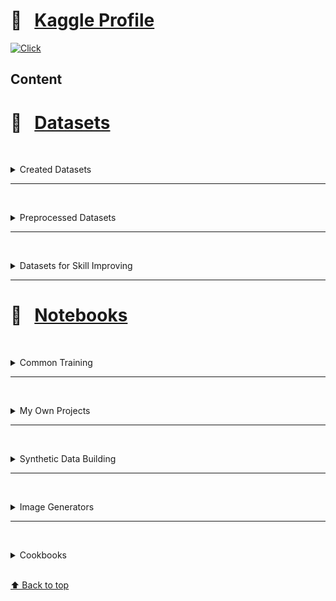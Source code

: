 # &#x1F4D1; &nbsp; [Kaggle Profile](https://www.kaggle.com/olgabelitskaya)

[![Click](https://olgabelitskaya.github.io/badge_awesome.svg)](https://olgabelitskaya.github.io/README.html)

## Content


# &#x1F4D1; &nbsp; [Datasets](https://www.kaggle.com/olgabelitskaya/datasets)

<br/><details><summary>Created Datasets</summary>
    
#### [&#x1F4D6; &nbsp; Flower Color Images](https://www.kaggle.com/olgabelitskaya/flower-color-images)
#### [&#x1F4D6; &nbsp; Classification of Handwritten Letters](https://www.kaggle.com/olgabelitskaya/classification-of-handwritten-letters)
#### [&#x1F4D6; &nbsp; Style Color Images](https://www.kaggle.com/olgabelitskaya/style-color-images)
#### [&#x1F4D6; &nbsp; Traditional Decor Patterns](https://www.kaggle.com/olgabelitskaya/traditional-decor-patterns)
#### [&#x1F4D6; &nbsp; Tomato Cultivars](https://www.kaggle.com/olgabelitskaya/tomato-cultivars)
#### [&#x1F4D6; &nbsp; Horse Breeds](https://www.kaggle.com/olgabelitskaya/horse-breeds)
#### [&#x1F4D6; &nbsp; Child and Adult Emotions](https://www.kaggle.com/olgabelitskaya/child-and-adult-emotions)
#### [&#x1F4D6; &nbsp; White Flowers](https://www.kaggle.com/olgabelitskaya/white-flowers)
#### [&#x1F4D6; &nbsp; Art Pictograms](https://www.kaggle.com/olgabelitskaya/art-pictogram)
#### [&#x1F4D6; &nbsp; Arrays of Artificial Images](https://www.kaggle.com/olgabelitskaya/arrays-of-artificial-images)

<br/></details>

---

<br/><details><summary>Preprocessed Datasets</summary>

#### [&#x1F4D6; &nbsp; SVHN Preprocessed Fragments](https://www.kaggle.com/olgabelitskaya/svhn-preproccessed-fragments)
#### [&#x1F4D6; &nbsp; OSM Russia. Central District](https://www.kaggle.com/olgabelitskaya/osm-russia-central-district)
#### [&#x1F4D6; &nbsp; Russian Financial Indicators](https://www.kaggle.com/olgabelitskaya/russian-financial-indicators)
#### [&#x1F4D6; &nbsp; Image Classification for Biospecies](https://www.kaggle.com/olgabelitskaya/image-classification-for-biospecies)
#### [&#x1F4D6; &nbsp; Image Classification for Biospecies 2](https://www.kaggle.com/olgabelitskaya/image-classification-for-biospecies-2)
#### [&#x1F4D6; &nbsp; Image Classification for Biospecies 3](https://www.kaggle.com/olgabelitskaya/image-classification-for-biospecies-3)
#### [&#x1F4D6; &nbsp; NY School Districts](https://www.kaggle.com/olgabelitskaya/ny-school-districts)
#### [&#x1F4D6; &nbsp; Quick, Draw! Images from Key Points](https://www.kaggle.com/olgabelitskaya/quick-draw-images-from-key-points)
#### [&#x1F4D6; &nbsp; Quick, Draw! Images from Key Points 2](https://www.kaggle.com/olgabelitskaya/quick-draw-images-from-key-points-2)
#### [&#x1F4D6; &nbsp; Quick, Draw! Images from Key Points 3](https://www.kaggle.com/olgabelitskaya/quick-draw-images-from-key-points-3)
#### [&#x1F4D6; &nbsp; Quick, Draw! Images from Key Points 4](https://www.kaggle.com/olgabelitskaya/quick-draw-images-from-key-points-4)
#### [&#x1F4D6; &nbsp; Quick, Draw! Images from Key Points 5](https://www.kaggle.com/olgabelitskaya/quick-draw-images-from-key-points-5)
#### [&#x1F4D6; &nbsp; Quick, Draw! Images from Key Points 6](https://www.kaggle.com/olgabelitskaya/quick-draw-images-from-key-points-6)
#### [&#x1F4D6; &nbsp; Quick, Draw! Images from Key Points 7](https://www.kaggle.com/olgabelitskaya/quick-draw-images-from-key-points-7)

<br/></details>

---

<br/><details><summary>Datasets for Skill Improving</summary>

#### [&#x1F4D6; &nbsp; Image Examples for Mixed Styles](https://www.kaggle.com/olgabelitskaya/image-examples-for-mixed-styles)
#### [&#x1F4D6; &nbsp; Text Examples for Processing & Classification](https://www.kaggle.com/olgabelitskaya/text-examples-for-processing-classification)

<br/></details>

---

# &#x1F4D1; &nbsp; [Notebooks](https://www.kaggle.com/olgabelitskaya/notebooks)

<br/><details><summary>Common Training</summary>

#### Digit Recognition Models #1  
[📓 Kaggle Jupyter Notebook](https://www.kaggle.com/olgabelitskaya/digit-recognition-models-1) &nbsp; [Web Page &#x1F310;](https://olgabelitskaya.github.io/kaggle_digits.html)
#### Digit Recognition Models #2 
[📓 Kaggle Jupyter Notebook](https://www.kaggle.com/olgabelitskaya/digit-recognition-models-2) &nbsp;
[Web Page &#x1F310;](https://olgabelitskaya.github.io/kaggle_digits.html)
#### Digit Recognition Models #3
[📓 Kaggle Jupyter Notebook](https://www.kaggle.com/olgabelitskaya/digit-recognition-models-3)
#### Digit Recognition Models R
[📓 Kaggle Jupyter Notebook](https://www.kaggle.com/olgabelitskaya/digit-recognition-models-r)
#### Digit Recognition Models R 2
[📓 Kaggle Jupyter Notebook](https://www.kaggle.com/olgabelitskaya/digit-recognition-models-r-2)
#### Titanic Survival Exploration
[📓 Kaggle Jupyter Notebook](https://www.kaggle.com/olgabelitskaya/titanic-survival-exploration) &nbsp; [Web Page &#x1F310;](https://olgabelitskaya.github.io/kaggle_titanic.html)
#### Predicting Boston Housing Prices
[📓 Kaggle Jupyter Notebook](https://www.kaggle.com/olgabelitskaya/boston-housing-prices)
#### Customer Segments
[📓 Kaggle Jupyter Notebook](https://www.kaggle.com/olgabelitskaya/customer-segments)
#### Regressors
[📓 Kaggle Jupyter Notebook](https://www.kaggle.com/olgabelitskaya/regressors) &nbsp; [Web Page &#x1F310;](https://olgabelitskaya.github.io/kaggle_house.html)
#### SVHN Digit Recognition
[📓 Kaggle Jupyter Notebook](https://www.kaggle.com/olgabelitskaya/svhn-digit-recognition)
#### NNET R
[📓 Kaggle Jupyter Notebook](https://www.kaggle.com/olgabelitskaya/nnet-r)
#### Dog Breeds
[📓 Kaggle Jupyter Notebook](https://www.kaggle.com/olgabelitskaya/dog-breeds)
#### Tf Flowers
[📓 Kaggle Jupyter Notebook](https://www.kaggle.com/olgabelitskaya/tf-flowers)
#### Quick, Draw! Doodle Recognition OpenCV1
[📓 Kaggle Jupyter Notebook](https://www.kaggle.com/olgabelitskaya/quick-draw-doodle-recognition-opencv1)
#### Quick, Draw! Doodle Recognition OpenCV2
[📓 Kaggle Jupyter Notebook](https://www.kaggle.com/olgabelitskaya/quick-draw-doodle-recognition-opencv2)

<br/></details>

---

<br/><details><summary>My Own Projects</summary>

#### Classification of Artificial Images => [📓 Kaggle Jupyter Notebook](https://www.kaggle.com/olgabelitskaya/classification-of-artificial-images)
#### Grayscaled Pictogram Data  => [📓 Kaggle Jupyter Notebook](https://www.kaggle.com/olgabelitskaya/grayscaled-pictogram-data)
#### Pictogram & Photo Classification => [📓 Kaggle Jupyter Notebook](https://www.kaggle.com/olgabelitskaya/pictogram-photo-classification)
#### Pictogram Classification R => [📓 Kaggle Jupyter Notebook](https://www.kaggle.com/olgabelitskaya/pictogram-classification-r)

---

#### Photo Data Processing => [📓 Kaggle Jupyter Notebook](https://www.kaggle.com/olgabelitskaya/photo-data-processing)
#### Images of Horse Breeds => [📓 Kaggle Jupyter Notebook](https://www.kaggle.com/olgabelitskaya/images-of-horse-breeds)
#### Classification of Horse Breeds' Images => [📓 Kaggle Jupyter Notebook](https://www.kaggle.com/olgabelitskaya/classification-of-horse-breeds-images) 
#### Images of Tomato Cultivars => [📓 Kaggle Jupyter Notebook](https://www.kaggle.com/olgabelitskaya/images-of-tomato-cultivars)
#### Classification of Tomato Images => [📓 Kaggle Jupyter Notebook](https://www.kaggle.com/olgabelitskaya/classification-of-tomato-images)
#### Classification of Tomato Images 2 => [📓 Kaggle Jupyter Notebook](https://www.kaggle.com/olgabelitskaya/classification-of-tomato-images-2)

---
    
#### The Dataset of Flower Images => [📓 Kaggle Jupyter Notebook](https://www.kaggle.com/olgabelitskaya/the-dataset-of-flower-images) &nbsp; [Web Page &#x1F310;](https://olgabelitskaya.github.io/kaggle_flowers.html)
#### The Dataset of Flower Images (R) => [📓 Kaggle Jupyter Notebook](https://www.kaggle.com/olgabelitskaya/the-dataset-of-flower-images-r)
#### Flower Images. Keras Applications => [📓 Kaggle Jupyter Notebook](https://www.kaggle.com/olgabelitskaya/flower-images-keras-applications)
#### Flower Color Images 2 => [📓 Kaggle Jupyter Notebook](https://www.kaggle.com/olgabelitskaya/flower-color-images-2)

---

#### Handwritten Letters => [📓 Kaggle Jupyter Notebook](https://www.kaggle.com/olgabelitskaya/handwritten-letters) &nbsp; [Web Page &#x1F310;](https://olgabelitskaya.github.io/kaggle_letters.html)
#### Handwritten Letters (R) => [📓 Kaggle Jupyter Notebook](https://www.kaggle.com/olgabelitskaya/handwritten-letters-r)
#### Grayscaled Handwritten Letters => [📓 Kaggle Jupyter Notebook](https://www.kaggle.com/olgabelitskaya/grayscaled-handwritten-letters)
#### Grayscaled Handwritten Letters (R) => [📓 Kaggle Jupyter Notebook](https://www.kaggle.com/olgabelitskaya/grayscaled-handwritten-letters)
#### Handwritten Letters. Keras Applications => [📓 Kaggle Jupyter Notebook](https://www.kaggle.com/olgabelitskaya/handwritten-letters-keras-applications)
#### Handwritten Letters. Keras Applications 2 => [📓 Kaggle Jupyter Notebook](https://www.kaggle.com/olgabelitskaya/handwritten-letters-keras-applications-2)
#### Handwritten Letters and Backgrounds => [📓 Kaggle Jupyter Notebook](https://www.kaggle.com/olgabelitskaya/handwritten-letters-and-backgrounds)
#### Noise Reduction for Multi-Label Classification => [📓 Kaggle Jupyter Notebook](https://www.kaggle.com/olgabelitskaya/noise-reduction-for-multi-label-classification)

---

#### Preprocessing of Style Color Images => [📓 Kaggle Jupyter Notebook](https://www.kaggle.com/olgabelitskaya/preprocessing-of-style-color-images)
#### Preprocessing of Style Images (R) => [📓 Kaggle Jupyter Notebook](https://www.kaggle.com/olgabelitskaya/preprocessing-of-style-images-r)
#### Multi-Label Classification Models => [📓 Kaggle Jupyter Notebook](https://www.kaggle.com/olgabelitskaya/multi-label-classification-models)
#### Brand Recognition => [📓 Kaggle Jupyter Notebook](https://www.kaggle.com/olgabelitskaya/brand-recognition)
#### Product Recognition => [📓 Kaggle Jupyter Notebook](https://www.kaggle.com/olgabelitskaya/product-recognition)
#### Style Images. Keras Applications => [📓 Kaggle Jupyter Notebook](https://www.kaggle.com/olgabelitskaya/style-images-keras-applications)

---

#### Preprocessing of Pattern Images => [📓 Kaggle Jupyter Notebook](https://www.kaggle.com/olgabelitskaya/preprocessing-of-pattern-images)
#### Traditional Patterns. Decor Recognition => [📓 Kaggle Jupyter Notebook](https://www.kaggle.com/olgabelitskaya/traditional-patterns-decor-recognition)
#### Traditional Patterns. Keras Applications => [📓 Kaggle Jupyter Notebook](https://www.kaggle.com/olgabelitskaya/traditional-patterns-keras-applications)
#### Mixed Styles => [📓 Kaggle Jupyter Notebook](https://www.kaggle.com/olgabelitskaya/mixed-styles) &nbsp; [Web Page &#x1F310;](https://olgabelitskaya.github.io/kaggle_mixed_styles.html)
#### Mixed Styles 2 (R) => [📓 Kaggle Jupyter Notebook](https://www.kaggle.com/olgabelitskaya/mixed-styles-2) 
#### Styling Experiments => [📓 Kaggle Jupyter Notebook](https://www.kaggle.com/olgabelitskaya/styling-experiments)

---

#### Sberbank Russian Housing Market => [📓 Kaggle Jupyter Notebook](https://www.kaggle.com/olgabelitskaya/sberbank-russian-housing-market) &nbsp; [Web Page &#x1F310;](https://olgabelitskaya.github.io/kaggle_sberbank.html)
#### Financial Indicators=> [📓 Kaggle Jupyter Notebook](https://www.kaggle.com/olgabelitskaya/financial-indicators)

---

#### Classification of Sketches => [📓 Kaggle Jupyter Notebook](https://www.kaggle.com/olgabelitskaya/classification-of-sketches)
#### Classification of Sketches 2 => [📓 Kaggle Jupyter Notebook](https://www.kaggle.com/olgabelitskaya/classification-of-sketches-2) 

---

#### Parts of Speech => [📓 Kaggle Jupyter Notebook](https://www.kaggle.com/olgabelitskaya/parts-of-speech)
#### Child-Adult Emotions => [📓 Kaggle Jupyter Notebook](https://www.kaggle.com/olgabelitskaya/child-adult-emotions)

<br/></details>

---

<br/><details><summary>Synthetic Data Building</summary>
    
* [📓 Artificial Images](https://www.kaggle.com/olgabelitskaya/artificial-images)


* [📓 Synthetic Data](https://www.kaggle.com/olgabelitskaya/synthetic-data)


* [📓 Synthetic Data 2](https://www.kaggle.com/olgabelitskaya/synthetic-data-2)


* [📓 Synthetic Data 3](https://www.kaggle.com/olgabelitskaya/synthetic-data-3)

<br/></details>

---

<br/><details><summary> Image Generators</summary>

* [📓 Image Generator](https://www.kaggle.com/olgabelitskaya/image-generator)


* [📓 Image Generator 2](https://www.kaggle.com/olgabelitskaya/image-generator-2)


* [📓 Image Generator 3](https://www.kaggle.com/olgabelitskaya/image-generator-3)


* [📓 Image Generator 4](https://www.kaggle.com/olgabelitskaya/image-generator-4)


* [📓 Image Generator 5](https://www.kaggle.com/olgabelitskaya/image-generator-5)


* [📓 TF DCGAN](https://www.kaggle.com/olgabelitskaya/tf-dcgan)


<br/></details>

---

<br/><details><summary>Cookbooks</summary>

* [📓 Sklearn PyR](https://www.kaggle.com/olgabelitskaya/sklearn-pyr)


* [📓 Sklearn Clusters](https://www.kaggle.com/olgabelitskaya/sklearn-clusters)


* [📓 Sklearn Practice](https://www.kaggle.com/olgabelitskaya/sklearn-practice)


* [📓 SQL Cookbook R](https://www.kaggle.com/olgabelitskaya/sql-cookbook-r)


* [📓 SQL Cookbook](https://www.kaggle.com/olgabelitskaya/sql-cookbook)


* [📓 SQL Cookbook 2](https://www.kaggle.com/olgabelitskaya/sql-cookbook2)


* [📓 Sklearn Cookbook](https://www.kaggle.com/olgabelitskaya/sklearn-cookbook)


* [📓 Keras Cookbook](https://www.kaggle.com/olgabelitskaya/keras-cookbook)


* [📓 Sequential Data](https://www.kaggle.com/olgabelitskaya/sequential-data)


* [📓 OpenCV Cookbook](https://www.kaggle.com/olgabelitskaya/opencv-cookbook)


* [📓 ML Basics](https://www.kaggle.com/olgabelitskaya/ml-basics)


* [📓 ML Basics 2](https://www.kaggle.com/olgabelitskaya/ml-basics-2)


* [📓 ML Basics 3](https://www.kaggle.com/olgabelitskaya/ml-basics-3)

<br/></details>


<br>[⬆ Back to top](#Content)